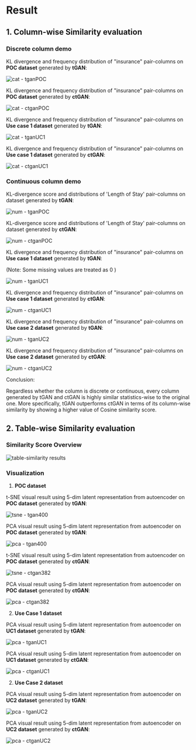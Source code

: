 # Result







## 1. Column-wise Similarity evaluation



### Discrete column demo

KL divergence and frequency distribution of "insurance" pair-columns on **POC dataset** generated by **tGAN**:

![cat - tganPOC](https://github.com/Olliang/Statistical-Similarity-Measurement/blob/master/images/cat%20-%20tganPOC.PNG)



KL divergence and frequency distribution of "insurance" pair-columns on **POC dataset** generated by **ctGAN**:

![cat - ctganPOC](https://github.com/Olliang/Statistical-Similarity-Measurement/blob/master/images/cat%20-%20ctganPOC.PNG)



KL divergence and frequency distribution of "insurance" pair-columns on **Use case 1 dataset** generated by **tGAN**:

![cat - tganUC1](https://github.com/Olliang/Statistical-Similarity-Measurement/blob/master/images/cat%20-%20tganUC1.PNG)

KL divergence and frequency distribution of "insurance" pair-columns on **Use case 1 dataset** generated by **ctGAN**:

![cat - ctganUC1](https://github.com/Olliang/Statistical-Similarity-Measurement/blob/master/images/cat%20-%20ctganUC1.PNG)





### Continuous column demo 

KL-divergence score and distributions of 'Length of Stay' pair-columns on dataset generated by **tGAN**:

![num - tganPOC](https://github.com/Olliang/Statistical-Similarity-Measurement/blob/master/images/num%20-%20tganPOC.PNG)

KL-divergence score and distributions of 'Length of Stay' pair-columns on dataset generated by **ctGAN**:

![num - ctganPOC](https://github.com/Olliang/Statistical-Similarity-Measurement/blob/master/images/num%20-%20ctganPOC.PNG)



KL divergence and frequency distribution of "insurance" pair-columns on **Use case 1 dataset** generated by **tGAN**:

(Note: Some missing values are treated as 0 )

![num - tganUC1](https://github.com/Olliang/Statistical-Similarity-Measurement/blob/master/images/num%20-%20tganUC1.PNG)

KL divergence and frequency distribution of "insurance" pair-columns on **Use case 1 dataset** generated by **ctGAN**:

![num - ctganUC1](https://github.com/Olliang/Statistical-Similarity-Measurement/blob/master/images/num%20-%20ctganUC1.PNG)



KL divergence and frequency distribution of "insurance" pair-columns on **Use case 2 dataset** generated by **tGAN**:

![num - tganUC2](https://github.com/Olliang/Statistical-Similarity-Measurement/blob/master/images/num%20-%20tganUC2-2.PNG)



KL divergence and frequency distribution of "insurance" pair-columns on **Use case 2 dataset** generated by **ctGAN**:

![num - ctganUC2](https://github.com/Olliang/Statistical-Similarity-Measurement/blob/master/images/num%20-%20ctganUC2-2.PNG)



Conclusion:

Regardless whether the column is discrete or continuous, every column generated by tGAN and ctGAN is highly similar statistics-wise to the original one. More specifically, tGAN outperforms ctGAN in terms of its column-wise similarity by showing a higher value of Cosine similarity score.





## 2. Table-wise Similarity evaluation



### Similarity Score Overview

![table-similarity results](https://github.com/Olliang/Statistical-Similarity-Measurement/blob/master/images/table-similarity%20results.PNG)



### Visualization



1. **POC dataset**

t-SNE visual result using 5-dim latent representation from autoencoder on **POC dataset** generated by **tGAN**:

![tsne - tgan400](https://github.com/Olliang/Statistical-Similarity-Measurement/blob/master/images/tsne%20-%20tganPOC.PNG)

PCA visual result using 5-dim latent representation from autoencoder on **POC dataset** generated by **tGAN**:

![pca - tgan400](https://github.com/Olliang/Statistical-Similarity-Measurement/blob/master/images/pca%20-%20tganPOC.PNG)





t-SNE visual result using 5-dim latent representation from autoencoder on **POC dataset** generated by **ctGAN**:

![tsne - ctgan382](https://github.com/Olliang/Statistical-Similarity-Measurement/blob/master/images/tsne%20-%20ctganPOC.PNG)

PCA visual result using 5-dim latent representation from autoencoder on **POC dataset** generated by **ctGAN**:

![pca - ctgan382](https://github.com/Olliang/Statistical-Similarity-Measurement/blob/master/images/pca%20-%20ctganPOC.PNG)



2. **Use Case 1 dataset**

   

PCA visual result using 5-dim latent representation from autoencoder on **UC1 dataset** generated by **tGAN**:

![pca - tganUC1](https://github.com/Olliang/Statistical-Similarity-Measurement/blob/master/images/pca%20-%20tganUC1.PNG)



PCA visual result using 5-dim latent representation from autoencoder on **UC1 dataset** generated by **ctGAN**:

![pca - ctganUC1](https://github.com/Olliang/Statistical-Similarity-Measurement/blob/master/images/pca%20-%20ctganUC1.PNG)



2. **Use Case 2 dataset**

PCA visual result using 5-dim latent representation from autoencoder on **UC2 dataset** generated by **tGAN**:

![pca - tganUC2](https://github.com/Olliang/Statistical-Similarity-Measurement/blob/master/images/pca%20-%20tganUC2-2.PNG)

PCA visual result using 5-dim latent representation from autoencoder on **UC2 dataset** generated by **ctGAN**:

![pca - ctganUC2](https://github.com/Olliang/Statistical-Similarity-Measurement/blob/master/images/pca%20-%20ctganUC2-2.PNG)
